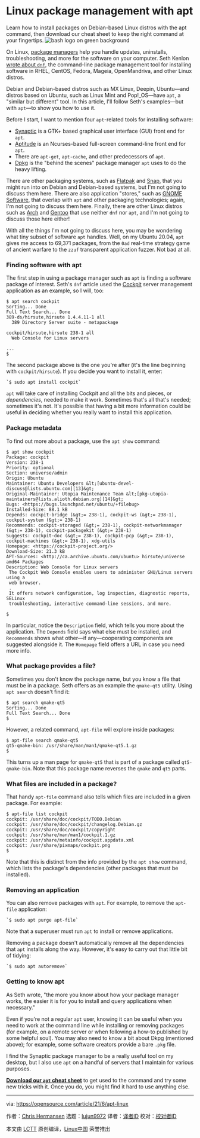 [#]: subject: (Linux package management with apt)
[#]: via: (https://opensource.com/article/21/6/apt-linux)
[#]: author: (Chris Hermansen https://opensource.com/users/clhermansen)
[#]: collector: (lujun9972)
[#]: translator: ( )
[#]: reviewer: ( )
[#]: publisher: ( )
[#]: url: ( )

Linux package management with apt
======
Learn how to install packages on Debian-based Linux distros with the apt
command, then download our cheat sheet to keep the right command at your
fingertips.
![bash logo on green background][1]

On Linux, [package managers][2] help you handle updates, uninstalls, troubleshooting, and more for the software on your computer. Seth Kenlon [wrote about `dnf`][3], the command-line package management tool for installing software in RHEL, CentOS, Fedora, Mageia, OpenMandriva, and other Linux distros.

Debian and Debian-based distros such as MX Linux, Deepin, Ubuntu—and distros based on Ubuntu, such as Linux Mint and Pop!_OS—have `apt`, a "similar but different" tool. In this article, I'll follow Seth's examples—but with `apt`—to show you how to use it.

Before I start, I want to mention four `apt`-related tools for installing software:

  * [Synaptic][4] is a GTK+ based graphical user interface (GUI) front end for `apt`.
  * [Aptitude][5] is an Ncurses-based full-screen command-line front end for `apt`.
  * There are `apt-get`, `apt-cache`, and other predecessors of `apt`.
  * [Dpkg][6] is the "behind the scenes" package manager `apt` uses to do the heavy lifting.



There are other packaging systems, such as [Flatpak][7] and [Snap][8], that you might run into on Debian and Debian-based systems, but I'm not going to discuss them here. There are also application "stores," such as [GNOME Software][9], that overlap with `apt` and other packaging technologies; again, I'm not going to discuss them here. Finally, there are other Linux distros such as [Arch][10] and [Gentoo][11] that use neither `dnf` nor `apt`, and I'm not going to discuss those here either!

With all the things I'm not going to discuss here, you may be wondering what tiny subset of software `apt` handles. Well, on my Ubuntu 20.04, `apt` gives me access to 69,371 packages, from the `0ad` real-time strategy game of ancient warfare to the `zzuf` transparent application fuzzer. Not bad at all.

### Finding software with apt

The first step in using a package manager such as `apt` is finding a software package of interest. Seth's `dnf` article used the [Cockpit][12] server management application as an example, so I will, too:


```
$ apt search cockpit
Sorting... Done
Full Text Search... Done
389-ds/hirsute,hirsute 1.4.4.11-1 all
  389 Directory Server suite - metapackage

cockpit/hirsute,hirsute 238-1 all
  Web Console for Linux servers

...
$
```

The second package above is the one you're after (it's the line beginning with `cockpit/hirsute`). If you decide you want to install it, enter:


```
`$ sudo apt install cockpit`
```

`apt` will take care of installing Cockpit and all the bits and pieces, or _dependencies_, needed to make it work. Sometimes that's all that's needed; sometimes it's not. It's possible that having a bit more information could be useful in deciding whether you really want to install this application.

### Package metadata

To find out more about a package, use the `apt show` command:


```
$ apt show cockpit
Package: cockpit
Version: 238-1
Priority: optional
Section: universe/admin
Origin: Ubuntu
Maintainer: Ubuntu Developers &lt;[ubuntu-devel-discuss@lists.ubuntu.com][13]&gt;
Original-Maintainer: Utopia Maintenance Team &lt;[pkg-utopia-maintainers@lists.alioth.debian.org][14]&gt;
Bugs: <https://bugs.launchpad.net/ubuntu/+filebug>
Installed-Size: 88.1 kB
Depends: cockpit-bridge (&gt;= 238-1), cockpit-ws (&gt;= 238-1), cockpit-system (&gt;= 238-1)
Recommends: cockpit-storaged (&gt;= 238-1), cockpit-networkmanager (&gt;= 238-1), cockpit-packagekit (&gt;= 238-1)
Suggests: cockpit-doc (&gt;= 238-1), cockpit-pcp (&gt;= 238-1), cockpit-machines (&gt;= 238-1), xdg-utils
Homepage: <https://cockpit-project.org/>
Download-Size: 21.3 kB
APT-Sources: <http://ca.archive.ubuntu.com/ubuntu> hirsute/universe amd64 Packages
Description: Web Console for Linux servers
 The Cockpit Web Console enables users to administer GNU/Linux servers using a
 web browser.
 .
 It offers network configuration, log inspection, diagnostic reports, SELinux
 troubleshooting, interactive command-line sessions, and more.

$
```

In particular, notice the `Description` field, which tells you more about the application. The `Depends` field says what else must be installed, and `Recommends` shows what other—if any—cooperating components are suggested alongside it. The `Homepage` field offers a URL in case you need more info.

### What package provides a file?

Sometimes you don't know the package name, but you know a file that must be in a package. Seth offers as an example the `qmake-qt5` utility. Using `apt search` doesn't find it:


```
$ apt search qmake-qt5
Sorting... Done
Full Text Search... Done
$
```

However, a related command, `apt-file` will explore inside packages:


```
$ apt-file search qmake-qt5
qt5-qmake-bin: /usr/share/man/man1/qmake-qt5.1.gz
$
```

This turns up a man page for `qmake-qt5` that is part of a package called `qt5-qmake-bin`. Note that this package name reverses the `qmake` and `qt5` parts.

### What files are included in a package?

That handy `apt-file` command also tells which files are included in a given package. For example:


```
$ apt-file list cockpit
cockpit: /usr/share/doc/cockpit/TODO.Debian
cockpit: /usr/share/doc/cockpit/changelog.Debian.gz
cockpit: /usr/share/doc/cockpit/copyright
cockpit: /usr/share/man/man1/cockpit.1.gz
cockpit: /usr/share/metainfo/cockpit.appdata.xml
cockpit: /usr/share/pixmaps/cockpit.png
$
```

Note that this is distinct from the info provided by the `apt show` command, which lists the package's dependencies (other packages that must be installed).

### Removing an application

You can also remove packages with `apt`. For example, to remove the `apt-file` application:


```
`$ sudo apt purge apt-file`
```

Note that a superuser must run `apt` to install or remove applications.

Removing a package doesn't automatically remove all the dependencies that `apt` installs along the way. However, it's easy to carry out that little bit of tidying:


```
`$ sudo apt autoremove`
```

### Getting to know apt

As Seth wrote, "the more you know about how your package manager works, the easier it is for you to install and query applications when necessary."

Even if you're not a regular `apt` user, knowing it can be useful when you need to work at the command line while installing or removing packages (for example, on a remote server or when following a how-to published by some helpful soul). You may also need to know a bit about Dkpg (mentioned above); for example, some software creators provide a bare `.pkg` file.

I find the Synaptic package manager to be a really useful tool on my desktop, but I also use `apt` on a handful of servers that I maintain for various purposes.

**[Download our `apt` cheat sheet][15]** to get used to the command and try some new tricks with it. Once you do, you might find it hard to use anything else.

--------------------------------------------------------------------------------

via: https://opensource.com/article/21/6/apt-linux

作者：[Chris Hermansen][a]
选题：[lujun9972][b]
译者：[译者ID](https://github.com/译者ID)
校对：[校对者ID](https://github.com/校对者ID)

本文由 [LCTT](https://github.com/LCTT/TranslateProject) 原创编译，[Linux中国](https://linux.cn/) 荣誉推出

[a]: https://opensource.com/users/clhermansen
[b]: https://github.com/lujun9972
[1]: https://opensource.com/sites/default/files/styles/image-full-size/public/lead-images/bash_command_line.png?itok=k4z94W2U (bash logo on green background)
[2]: https://opensource.com/article/21/2/linux-package-management
[3]: https://opensource.com/article/21/5/dnf
[4]: https://www.nongnu.org/synaptic/
[5]: https://wiki.debian.org/Aptitude
[6]: https://wiki.debian.org/Teams/Dpkg
[7]: https://flatpak.org/
[8]: https://snapcraft.io/
[9]: https://wiki.gnome.org/Apps/Software
[10]: https://archlinux.org/
[11]: https://www.gentoo.org/
[12]: https://opensource.com/article/20/11/cockpit-server-management
[13]: mailto:ubuntu-devel-discuss@lists.ubuntu.com
[14]: mailto:pkg-utopia-maintainers@lists.alioth.debian.org
[15]: https://opensource.com/downloads/apt-cheat-sheet
